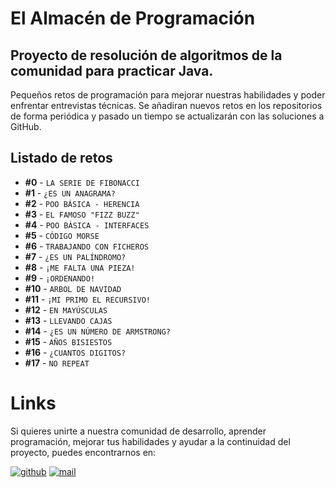 # El Almacén de Programación

## Proyecto de resolución de algoritmos de la comunidad para practicar Java.

Pequeños retos de programación para mejorar nuestras habilidades y poder enfrentar entrevistas técnicas.
Se añadiran nuevos retos en los repositorios de forma periódica y pasado un tiempo se actualizarán con las soluciones a GitHub.

## Listado de retos

* **#0**  - `LA SERIE DE FIBONACCI`
* **#1**  - `¿ES UN ANAGRAMA?`
* **#2**  - `POO BÁSICA - HERENCIA`
* **#3**  - `EL FAMOSO "FIZZ BUZZ"`
* **#4**  - `POO BÁSICA - INTERFACES`
* **#5**  - `CÓDIGO MORSE`
* **#6**  - `TRABAJANDO CON FICHEROS`
* **#7**  - `¿ES UN PALÍNDROMO?`
* **#8**  - `¡ME FALTA UNA PIEZA!`
* **#9**  - `¡ORDENANDO!`
* **#10** - `ARBOL DE NAVIDAD`
* **#11** - `¡MI PRIMO EL RECURSIVO!`
* **#12** - `EN MAYÚSCULAS`
* **#13** - `LLEVANDO CAJAS`
* **#14** - `¿ES UN NÚMERO DE ARMSTRONG?`
* **#15** - `AÑOS BISIESTOS`
* **#16** - `¿CUANTOS DIGITOS?`
* **#17** - `NO REPEAT`

# Links

Si quieres unirte a nuestra comunidad de desarrollo, aprender programación, mejorar tus habilidades y ayudar a la continuidad del proyecto, puedes encontrarnos en:

[![github](https://user-images.githubusercontent.com/107611682/177045555-1c65a1d0-d637-4025-be08-1198c4b6f8af.png)](https://github.com/codigoRonin)
[![mail](https://user-images.githubusercontent.com/107611682/177038913-61456b11-f273-4fdd-8909-89dd86710418.jpg)](mailto:codigoronin@gmail.com)

